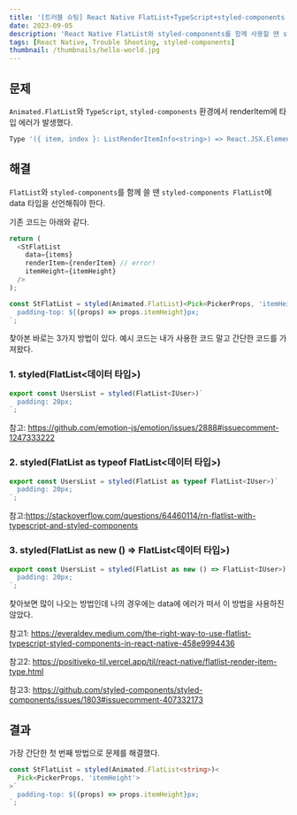 ```yaml
---
title: '[트러블 슈팅] React Native FlatList+TypeScript+styled-components renderItem Type unknown 이슈'
date: 2023-09-05
description: 'React Native FlatList와 styled-components를 함께 사용할 땐 styled-components FlatList에 data 타입을 선언해줘야 한다.'
tags: [React Native, Trouble Shooting, styled-components]
thumbnail: /thumbnails/hello-world.jpg
---
```


## 문제

`Animated.FlatList`와 `TypeScript`, `styled-components` 환경에서 renderItem에 타입 에러가 발생했다.

```bash
Type '({ item, index }: ListRenderItemInfo<string>) => React.JSX.Element' is not assignable to type 'ListRenderItem<unknown>'.ts(2769)
```

## 해결

`FlatList`와 `styled-components`를 함께 쓸 땐 `styled-components FlatList`에 data 타입을 선언해줘야 한다.

기존 코드는 아래와 같다.

```typescript
return (
  <StFlatList
    data={items}
    renderItem={renderItem} // error!
    itemHeight={itemHeight}
  />
);

const StFlatList = styled(Animated.FlatList)<Pick<PickerProps, 'itemHeight'>>`
  padding-top: ${(props) => props.itemHeight}px;
`;
```

찾아본 바로는 3가지 방법이 있다. 예시 코드는 내가 사용한 코드 말고 간단한 코드를 가져왔다.

### 1. styled(FlatList<데이터 타입>)

```typescript
export const UsersList = styled(FlatList<IUser>)`
  padding: 20px;
`;
```

참고: https://github.com/emotion-js/emotion/issues/2888#issuecomment-1247333222

### 2. styled(FlatList as typeof FlatList<데이터 타입>)

```typescript
export const UsersList = styled(FlatList as typeof FlatList<IUser>)`
  padding: 20px;
`;
```

참고:https://stackoverflow.com/questions/64460114/rn-flatlist-with-typescript-and-styled-components

### 3. styled(FlatList as new () => FlatList<데이터 타입>)

```typescript
export const UsersList = styled(FlatList as new () => FlatList<IUser>)`
  padding: 20px;
`;
```

찾아보면 많이 나오는 방법인데 나의 경우에는 data에 에러가 떠서 이 방법을 사용하진 않았다.

참고1: https://everaldev.medium.com/the-right-way-to-use-flatlist-typescript-styled-components-in-react-native-458e9994436

참고2: https://positiveko-til.vercel.app/til/react-native/flatlist-render-item-type.html

참고3: https://github.com/styled-components/styled-components/issues/1803#issuecomment-407332173

## 결과

가장 간단한 첫 번째 방법으로 문제를 해결했다.

```typescript
const StFlatList = styled(Animated.FlatList<string>)<
  Pick<PickerProps, 'itemHeight'>
>`
  padding-top: ${(props) => props.itemHeight}px;
`;
```
